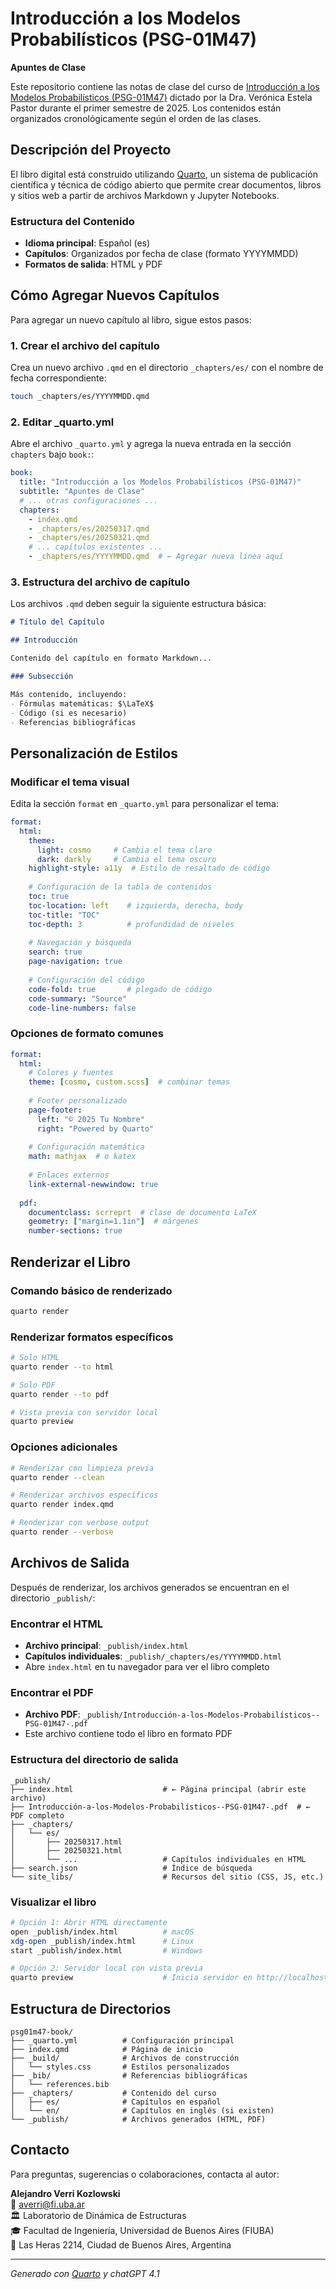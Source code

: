 # Introducción a los Modelos Probabilísticos (PSG-01M47)

**Apuntes de Clase**

Este repositorio contiene las notas de clase del curso de [Introducción a los Modelos Probabilísticos (PSG-01M47)](https://campusposgrado.fi.uba.ar/course/view.php?id=421) dictado por la Dra. Verónica Estela Pastor durante el primer semestre de 2025. Los contenidos están organizados cronológicamente según el orden de las clases.

## Descripción del Proyecto

El libro digital está construido utilizando [Quarto](https://quarto.org/), un sistema de publicación científica y técnica de código abierto que permite crear documentos, libros y sitios web a partir de archivos Markdown y Jupyter Notebooks.

### Estructura del Contenido

- **Idioma principal**: Español (es)
- **Capítulos**: Organizados por fecha de clase (formato YYYYMMDD)
- **Formatos de salida**: HTML y PDF

## Cómo Agregar Nuevos Capítulos

Para agregar un nuevo capítulo al libro, sigue estos pasos:

### 1. Crear el archivo del capítulo

Crea un nuevo archivo `.qmd` en el directorio `_chapters/es/` con el nombre de fecha correspondiente:

```bash
touch _chapters/es/YYYYMMDD.qmd
```

### 2. Editar _quarto.yml

Abre el archivo `_quarto.yml` y agrega la nueva entrada en la sección `chapters` bajo `book:`:

```yaml
book:
  title: "Introducción a los Modelos Probabilísticos (PSG-01M47)"
  subtitle: "Apuntes de Clase"
  # ... otras configuraciones ...
  chapters:
    - index.qmd
    - _chapters/es/20250317.qmd
    - _chapters/es/20250321.qmd
    # ... capítulos existentes ...
    - _chapters/es/YYYYMMDD.qmd  # ← Agregar nueva línea aquí
```

### 3. Estructura del archivo de capítulo

Los archivos `.qmd` deben seguir la siguiente estructura básica:

```markdown
# Título del Capítulo

## Introducción

Contenido del capítulo en formato Markdown...

### Subsección

Más contenido, incluyendo:
- Fórmulas matemáticas: $\LaTeX$
- Código (si es necesario)
- Referencias bibliográficas
```

## Personalización de Estilos

### Modificar el tema visual

Edita la sección `format` en `_quarto.yml` para personalizar el tema:

```yaml
format:
  html:
    theme:
      light: cosmo     # Cambia el tema claro
      dark: darkly     # Cambia el tema oscuro
    highlight-style: a11y  # Estilo de resaltado de código
    
    # Configuración de la tabla de contenidos
    toc: true
    toc-location: left    # izquierda, derecha, body
    toc-title: "TOC"
    toc-depth: 3          # profundidad de niveles
    
    # Navegación y búsqueda
    search: true
    page-navigation: true
    
    # Configuración del código
    code-fold: true       # plegado de código
    code-summary: "Source"
    code-line-numbers: false
```

### Opciones de formato comunes

```yaml
format:
  html:
    # Colores y fuentes
    theme: [cosmo, custom.scss]  # combinar temas
    
    # Footer personalizado
    page-footer:
      left: "© 2025 Tu Nombre"
      right: "Powered by Quarto"
    
    # Configuración matemática
    math: mathjax  # o katex
    
    # Enlaces externos
    link-external-newwindow: true
    
  pdf:
    documentclass: scrreprt  # clase de documento LaTeX
    geometry: ["margin=1.1in"]  # márgenes
    number-sections: true
```

## Renderizar el Libro

### Comando básico de renderizado

```bash
quarto render
```

### Renderizar formatos específicos

```bash
# Solo HTML
quarto render --to html

# Solo PDF
quarto render --to pdf

# Vista previa con servidor local
quarto preview
```

### Opciones adicionales

```bash
# Renderizar con limpieza previa
quarto render --clean

# Renderizar archivos específicos
quarto render index.qmd

# Renderizar con verbose output
quarto render --verbose
```

## Archivos de Salida

Después de renderizar, los archivos generados se encuentran en el directorio `_publish/`:

### Encontrar el HTML
- **Archivo principal**: `_publish/index.html`
- **Capítulos individuales**: `_publish/_chapters/es/YYYYMMDD.html`
- Abre `index.html` en tu navegador para ver el libro completo

### Encontrar el PDF
- **Archivo PDF**: `_publish/Introducción-a-los-Modelos-Probabilísticos--PSG-01M47-.pdf`
- Este archivo contiene todo el libro en formato PDF

### Estructura del directorio de salida
```
_publish/
├── index.html                    # ← Página principal (abrir este archivo)
├── Introducción-a-los-Modelos-Probabilísticos--PSG-01M47-.pdf  # ← PDF completo
├── _chapters/
│   └── es/
│       ├── 20250317.html
│       ├── 20250321.html
│       └── ...                   # Capítulos individuales en HTML
├── search.json                   # Índice de búsqueda
└── site_libs/                    # Recursos del sitio (CSS, JS, etc.)
```

### Visualizar el libro
```bash
# Opción 1: Abrir HTML directamente
open _publish/index.html          # macOS
xdg-open _publish/index.html      # Linux
start _publish/index.html         # Windows

# Opción 2: Servidor local con vista previa
quarto preview                    # Inicia servidor en http://localhost:4000
```

## Estructura de Directorios

```
psg01m47-book/
├── _quarto.yml          # Configuración principal
├── index.qmd            # Página de inicio
├── _build/              # Archivos de construcción
│   └── styles.css       # Estilos personalizados
├── _bib/                # Referencias bibliográficas
│   └── references.bib
├── _chapters/           # Contenido del curso
│   ├── es/              # Capítulos en español
│   └── en/              # Capítulos en inglés (si existen)
└── _publish/            # Archivos generados (HTML, PDF)
```

## Contacto

Para preguntas, sugerencias o colaboraciones, contacta al autor:

**Alejandro Verri Kozlowski**  
📧 [averri@fi.uba.ar](mailto:averri@fi.uba.ar)  
🏛️ Laboratorio de Dinámica de Estructuras  
🎓 Facultad de Ingeniería, Universidad de Buenos Aires (FIUBA)  
📍 Las Heras 2214, Ciudad de Buenos Aires, Argentina

---

*Generado con [Quarto](https://quarto.org/) y chatGPT 4.1*